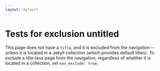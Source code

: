 ```yaml
---
layout: default
---
```

# Tests for exclusion untitled

This page does not have a `title`, and it is excluded from the navigation -- unless it is located in a Jekyll collection (which provides default titles). To exclude a title-less page from the navigation, regardless of whether it is located in a collection, set `nav_exclude: true`.
